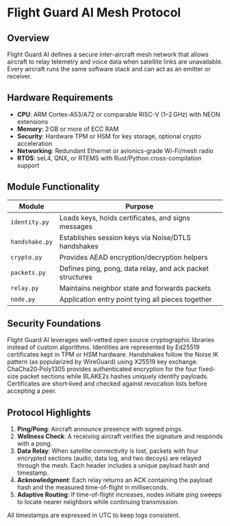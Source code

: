 # Flight Guard AI Mesh Protocol

## Overview

Flight Guard AI defines a secure inter-aircraft mesh network that allows aircraft to relay
telemetry and voice data when satellite links are unavailable. Every aircraft runs the
same software stack and can act as an emitter or receiver.

## Hardware Requirements

- **CPU**: ARM Cortex-A53/A72 or comparable RISC-V (1–2 GHz) with NEON extensions
- **Memory**: 2 GB or more of ECC RAM
- **Security**: Hardware TPM or HSM for key storage, optional crypto acceleration
- **Networking**: Redundant Ethernet or avionics-grade Wi-Fi/mesh radio
- **RTOS**: seL4, QNX, or RTEMS with Rust/Python cross-compilation support

## Module Functionality

| Module          | Purpose |
|-----------------|---------|
| `identity.py`   | Loads keys, holds certificates, and signs messages |
| `handshake.py`  | Establishes session keys via Noise/DTLS handshakes |
| `crypto.py`     | Provides AEAD encryption/decryption helpers |
| `packets.py`    | Defines ping, pong, data relay, and ack packet structures |
| `relay.py`      | Maintains neighbor state and forwards packets |
| `node.py`       | Application entry point tying all pieces together |

## Security Foundations

Flight Guard AI leverages well-vetted open source cryptographic
libraries instead of custom algorithms. Identities are represented by
Ed25519 certificates kept in TPM or HSM hardware.  Handshakes follow the
Noise IK pattern (as popularized by WireGuard) using X25519 key
exchange.  ChaCha20‑Poly1305 provides authenticated encryption for the
four fixed-size packet sections while BLAKE2s hashes uniquely identify
payloads.  Certificates are short‑lived and checked against revocation
lists before accepting a peer.

## Protocol Highlights

1. **Ping/Pong**: Aircraft announce presence with signed pings.
2. **Wellness Check**: A receiving aircraft verifies the signature and responds with a pong.
3. **Data Relay**: When satellite connectivity is lost, packets with four encrypted sections
   (audio, data log, and two decoys) are relayed through the mesh. Each header includes a
   unique payload hash and timestamp.
4. **Acknowledgment**: Each relay returns an ACK containing the payload hash and the
   measured time-of-flight in milliseconds.
5. **Adaptive Routing**: If time-of-flight increases, nodes initiate ping sweeps to locate
   nearer neighbors while continuing transmission.

All timestamps are expressed in UTC to keep logs consistent.
